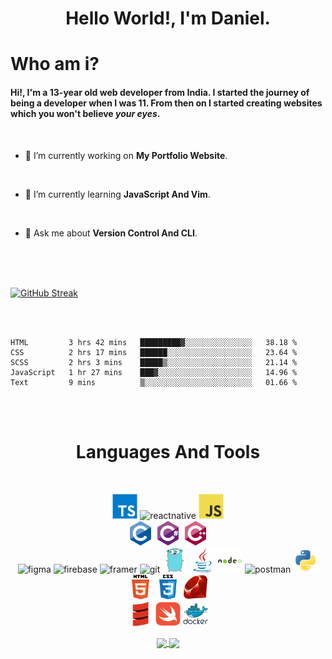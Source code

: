 

<h1 align="center">Hello World!, I'm Daniel.</h1>

<h1>Who am i?</h1>
<h4>Hi!, I'm a 13-year old web developer from India. I started the journey of being a developer when I was 11.
From then on I started creating websites which you won't believe <em><b>your eyes</b></em>.</h4>
</br>

- 🔭 I’m currently working on **My Portfolio Website**.
</br>
<!--There is always space for you ❤️ -->

- 🌱 I’m currently learning **JavaScript And Vim**.
</br>

- 💬 Ask me about **Version Control And CLI**.
 
</br>
</br>
</br>

<a align="right" href="http://github-readme-streak-stats.herokuapp.com?user=Daniel-Dominic">[![GitHub Streak](http://github-readme-streak-stats.herokuapp.com?user=Daniel-Dominic&theme=dark-smoky&date_format=M%20j%5B%2C%20Y%5D)](https://git.io/streak-stats)</a>

</br>
</br>

<!--START_SECTION:waka-->
```text
HTML         3 hrs 42 mins   █████████▓░░░░░░░░░░░░░░░   38.18 % 
CSS          2 hrs 17 mins   ██████░░░░░░░░░░░░░░░░░░░   23.64 % 
SCSS         2 hrs 3 mins    █████▒░░░░░░░░░░░░░░░░░░░   21.14 % 
JavaScript   1 hr 27 mins    ███▓░░░░░░░░░░░░░░░░░░░░░   14.96 % 
Text         9 mins          ▒░░░░░░░░░░░░░░░░░░░░░░░░   01.66 % 
```
<!--END_SECTION:waka-->
</br>
</br>

  <h1 align="center"><b>Languages And Tools</b></h1>
  
</br>
<div style="text-decoration: none !important;">
<p align="center"> </a> <a> <img src="https://raw.githubusercontent.com/devicons/devicon/master/icons/typescript/typescript-original.svg" alt="typescript" width="40"
height="40"/>
 <a> <img src="https://reactnative.dev/img/header_logo.svg" alt="reactnative" width="40" height="40"/> </a></a> <a> <img src="https://raw.githubusercontent.com/devicons/devicon/master/icons/javascript/javascript-original.svg" alt="javascript" width="40" height="40"/> </a>
 <br></a>
 <a> <img src="https://raw.githubusercontent.com/devicons/devicon/master/icons/c/c-original.svg" alt="c" width="40" height="40"/> </a><a> <img src="https://raw.githubusercontent.com/devicons/devicon/master/icons/csharp/csharp-original.svg" alt="csharp" width="40" height="40"/> </a>
 <a> <img src="https://raw.githubusercontent.com/devicons/devicon/master/icons/cplusplus/cplusplus-original.svg" alt="cplusplus" width="40" height="40"/> 
 <br><a> <img src="https://www.vectorlogo.zone/logos/figma/figma-icon.svg" alt="figma" width="40" height="40"/> </a> <a> <img src="https://www.vectorlogo.zone/logos/firebase/firebase-icon.svg" alt="firebase" width="40" height="40"/> </a>    <a> <img src="https://www.vectorlogo.zone/logos/framer/framer-icon.svg" alt="framer" width="40" height="40"/> </a> <a> <img src="https://www.vectorlogo.zone/logos/git-scm/git-scm-icon.svg" alt="git" width="40" height="40"/> </a> <a> <img src="https://raw.githubusercontent.com/devicons/devicon/master/icons/go/go-original.svg" alt="go" width="40" height="40"/> </a>    <a> <img src="https://raw.githubusercontent.com/devicons/devicon/master/icons/java/java-original.svg" alt="java" width="40" height="40"/> </a> <a> <img src="https://raw.githubusercontent.com/devicons/devicon/master/icons/nodejs/nodejs-original-wordmark.svg" alt="nodejs" width="40" height="40"/> </a> <a> <img src="https://www.vectorlogo.zone/logos/getpostman/getpostman-icon.svg" alt="postman" width="40" height="40"/> </a> <a> <img src="https://raw.githubusercontent.com/devicons/devicon/master/icons/python/python-original.svg" alt="python" width="40" height="40"/> </a> <br><a> <img src="https://raw.githubusercontent.com/devicons/devicon/master/icons/html5/html5-original-wordmark.svg" alt="html5" width="40" height="40"/> </a> <a> <img src="https://raw.githubusercontent.com/devicons/devicon/master/icons/css3/css3-original-wordmark.svg" alt="css3" width="40" height="40"/> </a>
 <a> <img src="https://raw.githubusercontent.com/devicons/devicon/master/icons/ruby/ruby-original.svg" alt="ruby" width="40" height="40"/> </a> <br>  <a> <img src="https://raw.githubusercontent.com/devicons/devicon/master/icons/scala/scala-original.svg" alt="scala" width="40" height="40"/> </a> <a> <img src="https://raw.githubusercontent.com/devicons/devicon/master/icons/swift/swift-original.svg" alt="swift" width="40" height="40"/> </a>
 <a> <img src="https://raw.githubusercontent.com/devicons/devicon/master/icons/docker/docker-original-wordmark.svg" alt="docker" width="40" height="40"/> <br/></p>
</div>
 


  <div align="center"> 
     <a href="#">
      <img align="center" src="https://github-readme-stats-sigma-five.vercel.app/api?username=Daniel-Dominic&show_icons=true&include_all_commits=true&count_private=true&theme=react&line_height=40" />
    </a>

 <a href="#">
      <img align="center" src="https://github-readme-stats.vercel.app/api/top-langs/?username=Daniel-Dominic&theme=react&line_height=40&hide=css"/>
    </a>

<br/>



<!-- An Important quote -->
<!-- Don't compare yourself to others. You have a perfect knowledge of your shortcomings and an imperfect knowledge of their accomplishments. This usually means you're underestimating yourself and overestimating others -->
